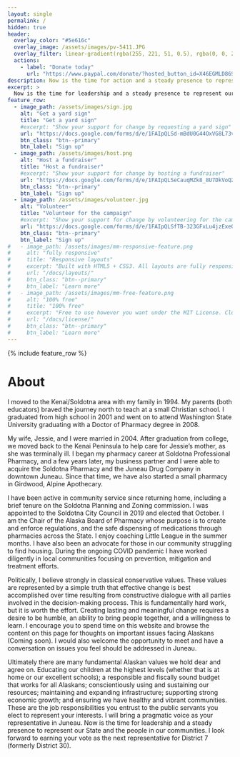 ```yaml
---
layout: single
permalink: /
hidden: true
header:
  overlay_color: "#5e616c"
  overlay_image: /assets/images/pv-5411.JPG
  overlay_filter: linear-gradient(rgba(255, 221, 51, 0.5), rgba(0, 0, 204, 0.5))
  actions:
    - label: "Donate today"
      url: "https://www.paypal.com/donate/?hosted_button_id=X46EGMLD86SDQ"
description: Now is the time for action and a steady presence to represent our home, District 7, and the people of the wonderful communities of Kenai and Soldotna.
excerpt: >
  Now is the time for leadership and a steady presence to represent our State and the people in our communities.
feature_row:
  - image_path: /assets/images/sign.jpg
    alt: "Get a yard sign"
    title: "Get a yard sign"
    #excerpt: "Show your support for change by requesting a yard sign"
    url: "https://docs.google.com/forms/d/e/1FAIpQLSd-mBdU0G44OxVG8L73v5sJDVhHrkOd3q_4FO-ShuqrvcvQqA/viewform?usp=sf_link"
    btn_class: "btn--primary"
    btn_label: "Sign up"
  - image_path: /assets/images/host.png
    alt: "Host a fundraiser"
    title: "Host a fundraiser"
    #excerpt: "Show your support for change by hosting a fundraiser"
    url: "https://docs.google.com/forms/d/e/1FAIpQLSeCauqMZk8_8U7DkVoQ2NSaSrr674_qdQpDfc6gZ9ig1lXSng/viewform?usp=sf_link"
    btn_class: "btn--primary"
    btn_label: "Sign up"
  - image_path: /assets/images/volunteer.jpg
    alt: "Volunteer"
    title: "Volunteer for the campaign"
    #excerpt: "Show your support for change by volunteering for the campaign"
    url: "https://docs.google.com/forms/d/e/1FAIpQLSfTB-323GFxLu4jzExeO3oDeojio84jmpxFR1oYZlyfd0jxXw/viewform?usp=sf_link"
    btn_class: "btn--primary"
    btn_label: "Sign up"
#   - image_path: /assets/images/mm-responsive-feature.png
#     alt: "fully responsive"
#     title: "Responsive layouts"
#     excerpt: "Built with HTML5 + CSS3. All layouts are fully responsive with helpers to augment your content."
#     url: "/docs/layouts/"
#     btn_class: "btn--primary"
#     btn_label: "Learn more"
#   - image_path: /assets/images/mm-free-feature.png
#     alt: "100% free"
#     title: "100% free"
#     excerpt: "Free to use however you want under the MIT License. Clone it, fork it, customize it... whatever!"
#     url: "/docs/license/"
#     btn_class: "btn--primary"
#     btn_label: "Learn more"      
---
```


{% include feature_row %}

<h1>About</h1>

I moved to the Kenai/Soldotna area with my family in 1994. My parents (both educators) braved the journey north to teach at a small Christian school. I graduated from high school in 2001 and went on to attend Washington State University graduating with a Doctor of Pharmacy degree in 2008.

My wife, Jessie, and I were married in 2004. After graduation from college, we moved back to the Kenai Peninsula to help care for Jessie’s mother, as she was terminally ill. I began my pharmacy career at Soldotna Professional Pharmacy, and a few years later, my business partner and I were able to acquire the Soldotna Pharmacy and the Juneau Drug Company in downtown Juneau. Since that time, we have also started a small pharmacy in Girdwood, Alpine Apothecary.

I have been active in community service since returning home, including a brief tenure on the Soldotna Planning and Zoning commission. I was appointed to the Soldotna City Council in 2019 and elected that October. I am the Chair of the Alaska Board of Pharmacy whose purpose is to create and enforce regulations, and the safe dispensing of medications through pharmacies across the State. I enjoy coaching Little League in the summer months. I have also been an advocate for those in our community struggling to find housing. During the ongoing COVID pandemic I have worked diligently in local communities focusing on prevention, mitigation and treatment efforts.

Politically, I believe strongly in classical conservative values. These values are represented by a simple truth that effective change is best accomplished over time resulting from constructive dialogue with all parties involved in the decision-making process. This is fundamentally hard work, but it is worth the effort. Creating lasting and meaningful change requires a desire to be humble, an ability to bring people together, and a willingness to learn. I encourage you to spend time on this website and browse the content on this page for thoughts on important issues facing Alaskans (Coming soon). I would also welcome the opportunity to meet and have a conversation on issues you feel should be addressed in Juneau.

Ultimately there are many fundamental Alaskan values we hold dear and agree on. Educating our children at the highest levels (whether that is at home or our excellent schools); a responsible and fiscally sound budget that works for all Alaskans; conscientiously using and sustaining our resources; maintaining and expanding infrastructure; supporting strong economic growth; and ensuring we have healthy and vibrant communities. These are the job responsibilities you entrust to the public servants you elect to represent your interests. I will bring a pragmatic voice as your representative in Juneau. Now is the time for leadership and a steady presence to represent our State and the people in our communities. I look forward to earning your vote as the next representative for District 7 (formerly District 30).